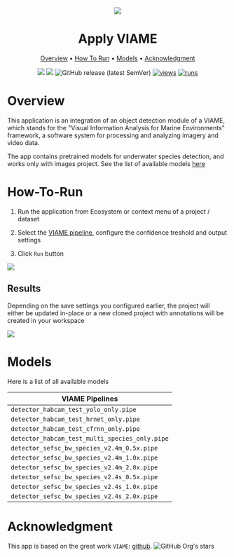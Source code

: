 <div align="center" markdown>
<img src="https://user-images.githubusercontent.com/115161827/233049075-2a0930bd-d47e-4798-a121-36b11807130e.jpg"/>

# Apply VIAME

<p align="center">
  <a href="#Overview">Overview</a> •
  <a href="#How-To-Run">How To Run</a> •
  <a href="#Models">Models</a> •
  <a href="#Acknowledgment">Acknowledgment</a>
</p>

[![](https://img.shields.io/badge/supervisely-ecosystem-brightgreen)](../../../../supervisely-ecosystem/apply-viame)
[![](https://img.shields.io/badge/slack-chat-green.svg?logo=slack)](https://supervise.ly/slack)
![GitHub release (latest SemVer)](https://img.shields.io/github/v/release/supervisely-ecosystem/apply-viame)
[![views](https://app.supervise.ly/img/badges/views/supervisely-ecosystem/apply-viame)](https://supervise.ly)
[![runs](https://app.supervise.ly/img/badges/runs/supervisely-ecosystem/apply-viame)](https://supervise.ly)

</div>

# Overview

This application is an integration of an object detection module of a VIAME, which stands for the "Visual Information Analysis for Marine Environments" framework, a software system for processing and analyzing imagery and video data.

The app contains pretrained models for underwater species detection, and works only with images project. See the list of available models <a href="#Models">here</a>

# How-To-Run

1. Run the application from Ecosystem or context menu of a project / dataset

2. Select the <a href="#Models">VIAME pipeline</a>, configure the confidence treshold and output settings

3. Click `Run` button
<img src="https://user-images.githubusercontent.com/115161827/233068890-34d9f778-8b63-4dc2-b1ac-fb998c7a0590.gif" />

## Results

Depending on the save settings you configured earlier, the project will either be updated in-place or a new cloned project with annotations will be created in your workspace

<img src="https://user-images.githubusercontent.com/115161827/233068904-c92f83e6-8158-4820-8aaa-4ebac16325b5.png" />

# Models

Here is a list of all available models

|     VIAME Pipelines       |
|----------------------------------------------|
| `detector_habcam_test_yolo_only.pipe`          |
| `detector_habcam_test_hrnet_only.pipe`         |
| `detector_habcam_test_cfrnn_only.pipe`         |
| `detector_habcam_test_multi_species_only.pipe` |
| `detector_sefsc_bw_species_v2.4m_0.5x.pipe`    |
| `detector_sefsc_bw_species_v2.4m_1.0x.pipe`    |
| `detector_sefsc_bw_species_v2.4m_2.0x.pipe`    |
| `detector_sefsc_bw_species_v2.4s_0.5x.pipe`    |
| `detector_sefsc_bw_species_v2.4s_1.0x.pipe`    |
| `detector_sefsc_bw_species_v2.4s_2.0x.pipe`    |



# Acknowledgment

This app is based on the great work `VIAME`: [github](https://github.com/VIAME/VIAME). ![GitHub Org's stars](https://img.shields.io/github/stars/VIAME/VIAME?style=social)

